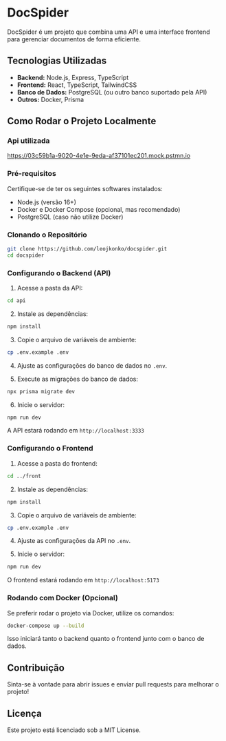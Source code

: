 # DocSpider

DocSpider é um projeto que combina uma API e uma interface frontend para gerenciar documentos de forma eficiente.

## Tecnologias Utilizadas

- **Backend:** Node.js, Express, TypeScript
- **Frontend:** React, TypeScript, TailwindCSS
- **Banco de Dados:** PostgreSQL (ou outro banco suportado pela API)
- **Outros:** Docker, Prisma

## Como Rodar o Projeto Localmente

### Api utilizada
https://03c59b1a-9020-4e1e-9eda-af37101ec201.mock.pstmn.io

### Pré-requisitos

Certifique-se de ter os seguintes softwares instalados:

- Node.js (versão 16+)
- Docker e Docker Compose (opcional, mas recomendado)
- PostgreSQL (caso não utilize Docker)

### Clonando o Repositório

```sh
git clone https://github.com/leojkonko/docspider.git
cd docspider
```

### Configurando o Backend (API)

1. Acesse a pasta da API:

```sh
cd api
```

2. Instale as dependências:

```sh
npm install
```

3. Copie o arquivo de variáveis de ambiente:

```sh
cp .env.example .env
```

4. Ajuste as configurações do banco de dados no `.env`.

5. Execute as migrações do banco de dados:

```sh
npx prisma migrate dev
```

6. Inicie o servidor:

```sh
npm run dev
```

A API estará rodando em `http://localhost:3333`

### Configurando o Frontend

1. Acesse a pasta do frontend:

```sh
cd ../front
```

2. Instale as dependências:

```sh
npm install
```

3. Copie o arquivo de variáveis de ambiente:

```sh
cp .env.example .env
```

4. Ajuste as configurações da API no `.env`.

5. Inicie o servidor:

```sh
npm run dev
```

O frontend estará rodando em `http://localhost:5173`

### Rodando com Docker (Opcional)

Se preferir rodar o projeto via Docker, utilize os comandos:

```sh
docker-compose up --build
```

Isso iniciará tanto o backend quanto o frontend junto com o banco de dados.

## Contribuição

Sinta-se à vontade para abrir issues e enviar pull requests para melhorar o projeto!

## Licença

Este projeto está licenciado sob a MIT License.
